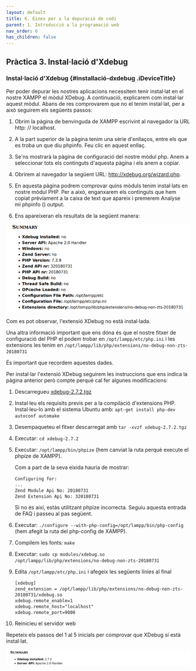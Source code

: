 ```yaml
---
layout: default
title: 6. Eines per a la depuració de codi
parent: 1. Introducció a la programació web
nav_order: 6
has_children: false
---
```


## Pràctica 3. Instal·lació d'Xdebug

### Instal·lació d\'Xdebug {#installació-dxdebug .iDeviceTitle}

Per poder depurar les nostres aplicacions necessitem tenir instal·lat en
el nostre XAMPP el mòdul XDebug. A continuació, explicarem com
instal·lar aquest mòdul. Abans de res comprovarem que no el tenim
instal·lat, per a això seguirem els següents passos:

1. Obrim la pàgina de benvinguda de XAMPP escrivint al navegador la URL
http: // localhost.

2. A la part superior de la pàgina tenim una sèrie d\'enllaços, entre
els que es troba un que diu phpinfo. Feu clic en aquest enllaç.

3. Se'ns mostrarà la pàgina de configuració del nostre mòdul php. Anem
a seleccionar tots els continguts d\'aquesta pàgina i els anem a copiar.

4. Obrirem al navegador la següent URL: <http://xdebug.org/wizard.php>.

5. En aquesta pàgina podrem comprovar quins mòduls tenim instal·lats en
nostre mòdul PHP. Per a això, enganxarem els continguts que hem copiat
prèviament a la caixa de text que apareix i premerem Analyse\
mi phpinfo () output.

6. Ens apareixeran els resultats de la següent manera:

![XDebug](Screenshot_2019-09-14_Xdebug_Support__Tailored_Installation_Instructions.png)

Com es pot observar, l'extensió XDebug no està instal·lada. 

Una altra informació important que ens dóna és que el nostre fitxer de
configuració del PHP el podem trobar en `/opt/lampp/etc/php.ini` i les
extensions les tenim en
`/opt/lampp/lib/php/extensions/no-debug-non-zts-20180731`

És important que recordem aquestes dades.

Per instal·lar l\'extensió XDebug seguirem les instruccions que ens
indica la pàgina anterior però compte perquè cal fer algunes
modificacions:

1.  Descarregueu
    [xdebug-2.7.2.tgz](http://xdebug.org/files/xdebug-2.7.2.tgz)
2.  Instal·leu els requisits previs per a la compilació d'extensions
    PHP.\
    Instal·leu-lo amb el sistema Ubuntu amb:
    `apt-get install php-dev autoconf automake`
3.  Desempaqueteu el fitxer descarregat amb `tar -xvzf xdebug-2.7.2.tgz`
4.  Executar: `cd xdebug-2.7.2`
5.  Executar: `/opt/lampp/bin/phpize` (hem canviat la ruta perquè
    execute el phpize de XAMPP).

    Com a part de la seva eixida hauria de mostrar:

        Configuring for:
        ...
        Zend Module Api No: 20180731
        Zend Extension Api No: 320180731

    Si no és així, estàs utilitzant phpize incorrecta. Seguiu aquesta
    entrada de FAQ i passeu al pas següent.

6.  Executar: `./configure --with-php-config=/opt/lampp/bin/php-config`
    (hem afegit la ruta del php-config de XAMPP).
7.  Compilem les fonts: `make`
8.  Executar:
    `sudo cp modules/xdebug.so /opt/lampp/lib/php/extensions/no-debug-non-zts-20180731`
9.  Edita `/opt/lampp/etc/php.ini` i afegeix les següents línies al
    final

        [xdebug]
        zend_extension = /opt/lampp/lib/php/extensions/no-debug-non-zts-20180731/xdebug.so
        xdebug.remote_enable=1
        xdebug.remote_host="localhost"
        xdebug.remote_port=9000

10. Reinicieu el servidor web

Repeteix els passos del 1 al 5 inicials per comprovar que XDebug sí està
instal·lat.

![](Screenshot_2019-09-14_Xdebug_Support__Tailored_Installation_Instructions(1).png)